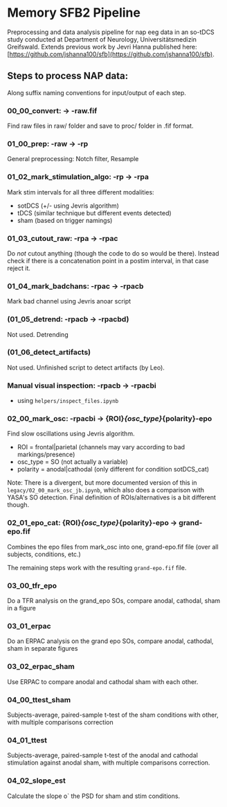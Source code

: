 # Memory SFB2 Pipeline

Preprocessing and data analysis pipeline for nap eeg data in an so-tDCS study conducted at Department of Neurology, Universitätsmedizin Greifswald.
Extends previous work by Jevri Hanna published here: [https://github.com/jshanna100/sfb](https://github.com/jshanna100/sfb).

## Steps to process NAP data:
Along suffix naming conventions for input/output of each step.

### 00_00_convert: -> -raw.fif
Find raw files in raw/ folder and save to proc/ folder in .fif format.
	
### 01_00_prep: -raw -> -rp
General preprocessing: Notch filter, Resample

### 01_02_mark_stimulation_algo: -rp -> -rpa
Mark stim intervals for all three different modalities:
* sotDCS (+/- using Jevris algorithm)
* tDCS (similar technique but different events detected)
* sham (based on trigger namings)

### 01_03_cutout_raw: -rpa -> -rpac
Do *not* cutout anything (though the code to do so would be there).
Instead check if there is a concatenation point in a postim interval, in that case reject it.

### 01_04_mark_badchans: -rpac -> -rpacb
Mark bad channel using Jevris anoar script

### (01_05_detrend: -rpacb -> -rpacbd)
Not used. Detrending

### (01_06_detect_artifacts)
Not used. Unfinished script to detect artifacts (by Leo).

### **Manual** visual inspection: -rpacb -> -rpacbi
- using `helpers/inspect_files.ipynb` 

### 02_00_mark_osc: -rpacbi -> {ROI}_{osc_type}_{polarity}-epo
Find slow oscillations using Jevris algorithm.
* ROI = frontal|parietal (channels may vary according to bad markings/presence)
* osc_type = SO (not actually a variable)
* polarity = anodal|cathodal (only different for condition sotDCS_cat)

Note: There is a divergent, but more documented version of this in `legacy/02_00_mark_osc_jb.ipynb`, which also does a comparison with YASA's SO detection.
Final definition of ROIs/alternatives is a bit different though.

### 02_01_epo_cat: {ROI}_{osc_type}_{polarity}-epo -> grand-epo.fif
Combines the epo files from mark_osc into one, grand-epo.fif file (over all subjects, conditions, etc.)

The remaining steps work with the resulting `grand-epo.fif` file.

### 03_00_tfr_epo
Do a TFR analysis on the grand_epo SOs, compare anodal, cathodal, sham in a figure

### 03_01_erpac
Do an ERPAC analysis on the grand epo SOs, compare anodal, cathodal, sham in separate figures

### 03_02_erpac_sham
Use ERPAC to compare anodal and cathodal sham with each other.

### 04_00_ttest_sham
Subjects-average, paired-sample t-test of the sham conditions with other, with multiple comparisons correction

### 04_01_ttest
Subjects-average, paired-sample t-test of the anodal and cathodal stimulation against anodal sham, with multiple comparisons correction.

### 04_02_slope_est
Calculate the slope o` the PSD for sham and stim conditions.
